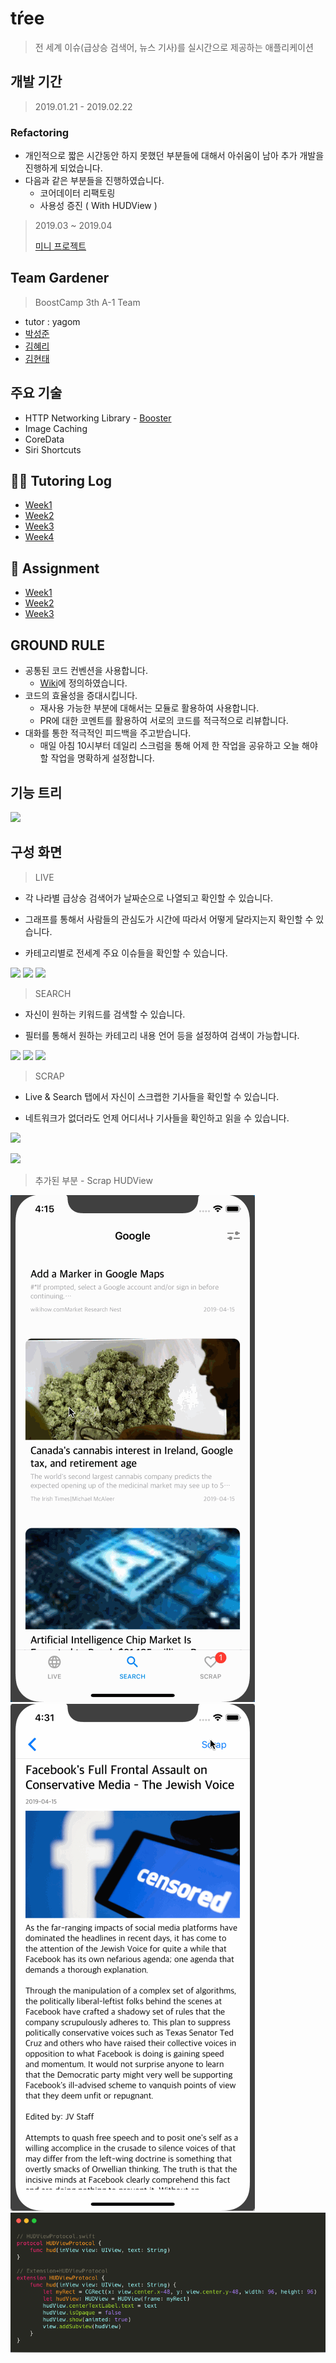 # tŕee
> 전 세계 이슈(급상승 검색어, 뉴스 기사)를 실시간으로 제공하는 애플리케이션

## 개발 기간
> 2019.01.21 - 2019.02.22

### Refactoring

- 개인적으로 짧은 시간동안 하지 못했던 부분들에 대해서 아쉬움이 남아 추가 개발을 진행하게 되었습니다.
- 다음과 같은 부분들을 진행하였습니다.
    - 코어데이터 리팩토링
    - 사용성 증진 ( With HUDView )

> 2019.03 ~ 2019.04
>
> [미니 프로젝트](https://github.com/onemoongit/Practice-iOS/tree/master/PR_CoreData)


## Team Gardener
> BoostCamp 3th A-1 Team
- tutor : yagom 
- [박성준](https://github.com/godpp) 
- [김혜리](https://github.com/kimhyeri) 
- [김현태](https://github.com/onemoongit)

## 주요 기술
- HTTP Networking Library - [Booster](https://github.com/godpp/Booster)
- Image Caching
- CoreData
- Siri Shortcuts

## 👨‍🏫 Tutoring Log

* [Week1](https://github.com/boostcamp3-iOS/team-a1/wiki/Week1)
* [Week2](https://github.com/boostcamp3-iOS/team-a1/wiki/Week2)
* [Week3](https://github.com/boostcamp3-iOS/team-a1/wiki/Week3)
* [Week4](https://github.com/boostcamp3-iOS/team-a1/wiki/Week4)

## 📝 Assignment

* [Week1](https://github.com/boostcamp3-iOS/team-a1/wiki/Week1-Assignment)
* [Week2](https://github.com/boostcamp3-iOS/team-a1/wiki/Week2-Assignment)
* [Week3](https://github.com/boostcamp3-iOS/team-a1/wiki/Week3-Assignment)

## GROUND RULE

* 공통된 코드 컨벤션을 사용합니다.
  - [Wiki](https://github.com/boostcamp3-iOS/team-a1/wiki/Swift-Style-Guide)에 정의하였습니다.
* 코드의 효율성을 증대시킵니다.
  - 재사용 가능한 부분에 대해서는 모듈로 활용하여 사용합니다.
  - PR에 대한 코멘트를 활용하여 서로의 코드를 적극적으로 리뷰합니다.
* 대화를 통한 적극적인 피드백을 주고받습니다.
  - 매일 아침 10시부터 데일리 스크럼을 통해 어제 한 작업을 공유하고 오늘 해야할 작업을 명확하게 설정합니다.

## 기능 트리

![](./image/tree.png)


## 구성 화면 

> LIVE

- 각 나라별 급상승 검색어가 날짜순으로 나열되고 확인할 수 있습니다.

- 그래프를 통해서 사람들의 관심도가 시간에 따라서 어떻게 달라지는지 확인할 수 있습니다.

- 카테고리별로 전세계 주요 이슈들을 확인할 수 있습니다.

![](./image/live1.png)
![](./image/live2.png)
![](./image/live3.png)


> SEARCH

- 자신이 원하는 키워드를 검색할 수 있습니다.

- 필터를 통해서 원하는 카테고리 내용 언어 등을 설정하여 검색이 가능합니다.

![](./image/search1.png)
![](./image/search2.png)
![](./image/search3.png)

> SCRAP

- Live & Search 탭에서 자신이 스크랩한 기사들을 확인할 수 있습니다. 

- 네트워크가 없더라도 언제 어디서나 기사들을 확인하고 읽을 수 있습니다.

![](./image/scrap1.png)

![](./image/scrap2.png)

> 추가된 부분 - Scrap HUDView

![](./image/scrap.gif)
![](./image/scrap2.gif)
![](./image/hudviewProtocol.png)
